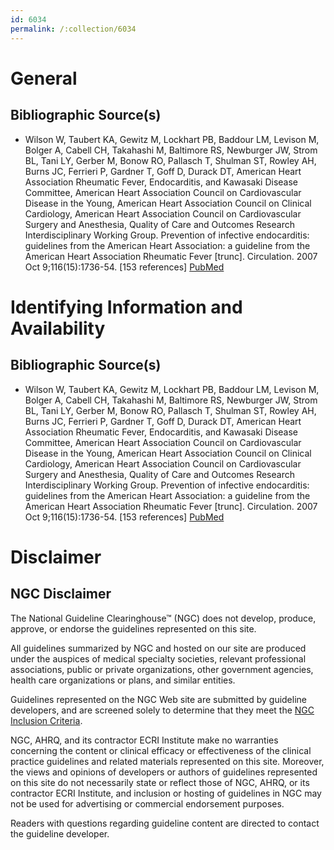 ```yaml
---
id: 6034
permalink: /:collection/6034
---
```


# General

## Bibliographic Source(s)

- Wilson W, Taubert KA, Gewitz M, Lockhart PB, Baddour LM, Levison M, Bolger A, Cabell CH, Takahashi M, Baltimore RS, Newburger JW, Strom BL, Tani LY, Gerber M, Bonow RO, Pallasch T, Shulman ST, Rowley AH, Burns JC, Ferrieri P, Gardner T, Goff D, Durack DT, American Heart Association Rheumatic Fever, Endocarditis, and Kawasaki Disease Committee, American Heart Association Council on Cardiovascular Disease in the Young, American Heart Association Council on Clinical Cardiology, American Heart Association Council on Cardiovascular Surgery and Anesthesia, Quality of Care and Outcomes Research Interdisciplinary Working Group. Prevention of infective endocarditis: guidelines from the American Heart Association: a guideline from the American Heart Association Rheumatic Fever [trunc]. Circulation. 2007 Oct 9;116(15):1736-54. [153 references] [ PubMed ](http://www.ncbi.nlm.nih.gov/entrez/query.fcgi?cmd=Retrieve&db=pubmed&dopt=Abstract&list_uids=17446442)

# Identifying Information and Availability

## Bibliographic Source(s)

- Wilson W, Taubert KA, Gewitz M, Lockhart PB, Baddour LM, Levison M, Bolger A, Cabell CH, Takahashi M, Baltimore RS, Newburger JW, Strom BL, Tani LY, Gerber M, Bonow RO, Pallasch T, Shulman ST, Rowley AH, Burns JC, Ferrieri P, Gardner T, Goff D, Durack DT, American Heart Association Rheumatic Fever, Endocarditis, and Kawasaki Disease Committee, American Heart Association Council on Cardiovascular Disease in the Young, American Heart Association Council on Clinical Cardiology, American Heart Association Council on Cardiovascular Surgery and Anesthesia, Quality of Care and Outcomes Research Interdisciplinary Working Group. Prevention of infective endocarditis: guidelines from the American Heart Association: a guideline from the American Heart Association Rheumatic Fever [trunc]. Circulation. 2007 Oct 9;116(15):1736-54. [153 references] [ PubMed ](http://www.ncbi.nlm.nih.gov/entrez/query.fcgi?cmd=Retrieve&db=pubmed&dopt=Abstract&list_uids=17446442)

# Disclaimer

## NGC Disclaimer

The National Guideline Clearinghouse™ (NGC) does not develop, produce, approve, or endorse the guidelines represented on this site.

All guidelines summarized by NGC and hosted on our site are produced under the auspices of medical specialty societies, relevant professional associations, public or private organizations, other government agencies, health care organizations or plans, and similar entities.

Guidelines represented on the NGC Web site are submitted by guideline developers, and are screened solely to determine that they meet the [NGC Inclusion Criteria](/help-and-about/summaries/inclusion-criteria).

NGC, AHRQ, and its contractor ECRI Institute make no warranties concerning the content or clinical efficacy or effectiveness of the clinical practice guidelines and related materials represented on this site. Moreover, the views and opinions of developers or authors of guidelines represented on this site do not necessarily state or reflect those of NGC, AHRQ, or its contractor ECRI Institute, and inclusion or hosting of guidelines in NGC may not be used for advertising or commercial endorsement purposes.

Readers with questions regarding guideline content are directed to contact the guideline developer.


